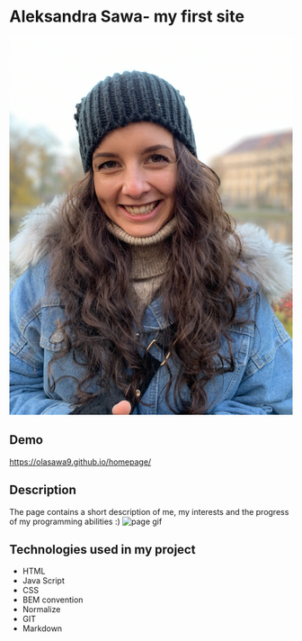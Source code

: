 # Aleksandra Sawa- my first site

![Ola](images/olasawa.JPG)

## Demo

https://olasawa9.github.io/homepage/

## Description

The page contains a short description of me, my interests and the progress of my programming abilities :)
![page gif](images/Animation.gif)
## Technologies used in my project

- HTML
- Java Script
- CSS
- BEM convention
- Normalize
- GIT
- Markdown